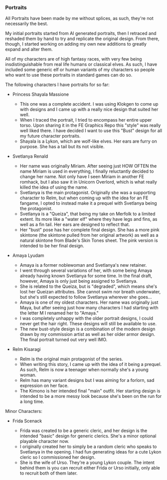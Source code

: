 ### Portraits

All Portraits have been made by me without splices, as such, they're not necessarily the best.

My initial portraits started from AI generated portraits, then I retraced and reshaded them by hand to try and replicate the original design. From there, though, I started working on adding my own new additions to greatly expand and alter them.

All of my characters are of high fantasy races, with very few being insdistinguishable from real life humans or classical elves. As such, I have included some generic elf or human variants of my characters so people who want to use these portraits in standard games can do so.

The following characters I have portraits for so far:

* Princess Shayala Massione

  * This one was a complete accident. I was using Klokgen to come up with designs and I came up with a really nice design that suited her well.
  * When I traced the portrait, I tried to encompass her entire upper torso. Upon sharing it in the FE Graphics Repo this "style" was really well liked there. I have decided I want to use this "Bust" design for all my future character portraits.
  * Shayala is a Lykon, which are wolf-like elves. Her ears are furry on purpose. She has a tail but its not visible.

* Svetlanya Renald

  * Her name was originally Miriam. After seeing just HOW OFTEN the name Miriam is used in everything, I finally reluctantly decided to change her name. Not only have I seen Miriam in another FE romhack, but I also saw it in Unicorn Overlord, which is what really killed the idea of using the name.
  * Svetlanya is the main protagonist. Originally she was a supporting character to Relm, but when coming up with the idea for an FE fangame, I opted to instead make it a prequel with Svetlanya being the protagonist.
  * Svetlanya is a "Queiza", that being my take on Merfolk to a limited extent. Its more like a "water elf" where they have legs and fins, as well as a fin tail. Her ears are designed to reflect that.
  * Her "bust" pose has her complete final design. She has a more pink skintone (the skintone pulled from her original artwork) as well as a natural skintone from Blade's Skin Tones sheet. The pink version is intended to be her final design.

* Amaya Lyudam

  * Amaya is a former noblewoman and Svetlanya's new retainer.
  * I went through several variations of her, with some being Amaya already having known Svetlanya for some time. In the final draft, however, Amaya is only just being assigned to Svetlanya.
  * She is related to the Queiza, but is "degraded", which means she's lost her Queizan attributes. She cannot swim nor breath underwater, but she's still expected to follow Svetlanya wherever she goes...
  * Amaya is one of my oldest characters. Her name was originally just Maya, but after seeing just how many characters I had starting with the letter M I renamed her to "Amaya."
  * I was completely unhappy with the older portrait designs, I could never get the hair right. These designs will still be available to use.
  * The new bust-style design is a combination of the modern design drawn by my commission artist as well as her older armor design. The final portrait turned out very well IMO.

* Relm Kisaragi

  * Relm is the original main protagonist of the series.
  * When writing this story, I came up with the idea of it being a prequel. As such, Relm is now a teenager when normally she's a young woman.
  * Relm has many variant designs but I was aiming for a forlorn, sad expression on her face.
  * The Kimono is her intended final "main" outfit. Her starting design is intended to be a more messy look because she's been on the run for a long time.


Minor Characters:

* Frida Scenack

  * Frida was created to be a generic cleric, and her design is the intended "basic" design for generic clerics. She's a minor optional playable character now.
  * I originally created her to simply be a random cleric who speaks to Svetlanya in the opening. I had fun generating ideas for a cute Lykon cleric so I commissioned her design.
  * She is the wife of Urso. They're a young Lykon couple. The intent behind them is you can recruit either Frida or Urso initially, only able to recruit both of them later.